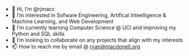 - 👋 Hi, I’m @rjmacc
- 👀 I’m interested in Sofware Engineering, Artifical Inteelligence & Machine Learning, and Web Development
- 🌱 I’m currently learning Computer Science @ UCI and improving my Python and SQL skills
- 💞️ I’m looking to collaborate on any projects that align with my interests
- 📫 How to reach me by email @ ryan@macdonell.org

<!---
rjmacc/rjmacc is a ✨ special ✨ repository because its `README.md` (this file) appears on your GitHub profile.
You can click the Preview link to take a look at your changes.
--->
